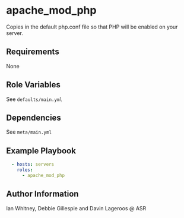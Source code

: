 apache_mod_php
=========

Copies in the default php.conf file so that PHP will be enabled on your server.

Requirements
------------

None

Role Variables
--------------

See `defaults/main.yml`

Dependencies
------------

See `meta/main.yml`

Example Playbook
----------------

```yaml
  - hosts: servers
    roles:
      - apache_mod_php
```


Author Information
------------------

Ian Whitney, Debbie Gillespie and Davin Lageroos @ ASR
